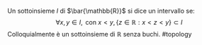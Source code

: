 Un sottoinsieme $I$ di $\bar{\mathbb{R}}$ si dice un intervallo se:$$\forall x,y\in I, \text{ con } x<y, \{z\in\mathbb{R}:x<z<y\}\subset I$$
Colloquialmente è un sottoinsieme di $\mathbb{R}$ senza buchi.
#topology